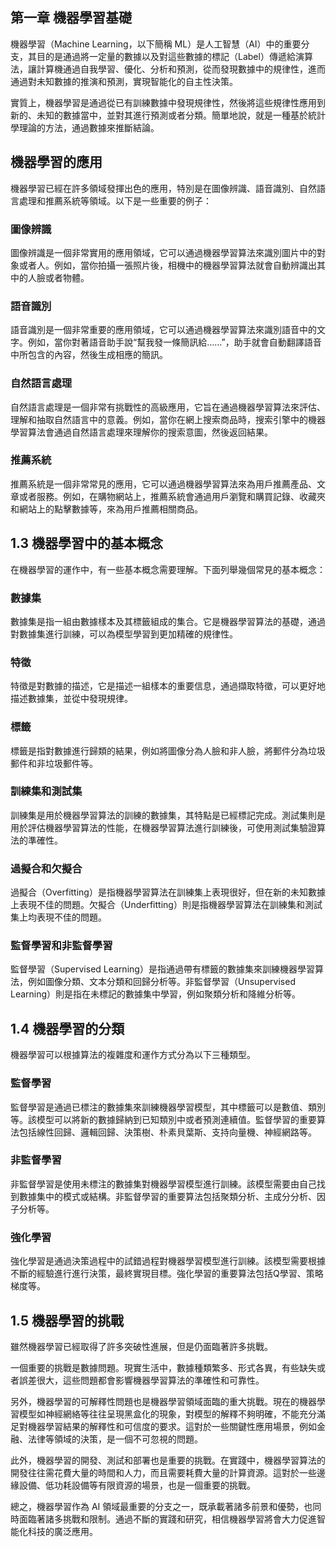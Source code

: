 ## 第一章 機器學習基礎

機器學習（Machine Learning，以下簡稱 ML）是人工智慧（AI）中的重要分支，其目的是通過將一定量的數據以及對這些數據的標記（Label）傳遞給演算法，讓計算機通過自我學習、優化、分析和預測，從而發現數據中的規律性，進而通過對未知數據的推演和預測，實現智能化的自主性決策。

實質上，機器學習是通過從已有訓練數據中發現規律性，然後將這些規律性應用到新的、未知的數據當中，並對其進行預測或者分類。簡單地說，就是一種基於統計學理論的方法，通過數據來推斷結論。

## 機器學習的應用

機器學習已經在許多領域發揮出色的應用，特別是在圖像辨識、語音識別、自然語言處理和推薦系統等領域。以下是一些重要的例子：

### 圖像辨識

圖像辨識是一個非常實用的應用領域，它可以通過機器學習算法來識別圖片中的對象或者人。例如，當你拍攝一張照片後，相機中的機器學習算法就會自動辨識出其中的人臉或者物體。

### 語音識別

語音識別是一個非常重要的應用領域，它可以通過機器學習算法來識別語音中的文字。例如，當你對著語音助手說“幫我發一條簡訊給……”，助手就會自動翻譯語音中所包含的內容，然後生成相應的簡訊。

### 自然語言處理

自然語言處理是一個非常有挑戰性的高級應用，它旨在通過機器學習算法來評估、理解和抽取自然語言中的意義。例如，當你在網上搜索商品時，搜索引擎中的機器學習算法會通過自然語言處理來理解你的搜索意圖，然後返回結果。

### 推薦系統

推薦系統是一個非常常見的應用，它可以通過機器學習算法來為用戶推薦產品、文章或者服務。例如，在購物網站上，推薦系統會通過用戶瀏覽和購買記錄、收藏夾和網站上的點擊數據等，來為用戶推薦相關商品。

## 1.3 機器學習中的基本概念

在機器學習的運作中，有一些基本概念需要理解。下面列舉幾個常見的基本概念：

### 數據集

數據集是指一組由數據樣本及其標籤組成的集合。它是機器學習算法的基礎，通過對數據集進行訓練，可以為模型學習到更加精確的規律性。

### 特徵

特徵是對數據的描述，它是描述一組樣本的重要信息，通過擷取特徵，可以更好地描述數據集，並從中發現規律。

### 標籤

標籤是指對數據進行歸類的結果，例如將圖像分為人臉和非人臉，將郵件分為垃圾郵件和非垃圾郵件等。

### 訓練集和測試集

訓練集是用於機器學習算法的訓練的數據集，其特點是已經標記完成。測試集則是用於評估機器學習算法的性能，在機器學習算法進行訓練後，可使用測試集驗證算法的準確性。

### 過擬合和欠擬合

過擬合（Overfitting）是指機器學習算法在訓練集上表現很好，但在新的未知數據上表現不佳的問題。欠擬合（Underfitting）則是指機器學習算法在訓練集和測試集上均表現不佳的問題。

### 監督學習和非監督學習

監督學習（Supervised Learning）是指通過帶有標籤的數據集來訓練機器學習算法，例如圖像分類、文本分類和回歸分析等。非監督學習（Unsupervised Learning）則是指在未標記的數據集中學習，例如聚類分析和降維分析等。

## 1.4 機器學習的分類

機器學習可以根據算法的複雜度和運作方式分為以下三種類型。

### 監督學習

監督學習是通過已標注的數據集來訓練機器學習模型，其中標籤可以是數值、類別等。該模型可以將新的數據歸納到已知類別中或者預測連續值。監督學習的重要算法包括線性回歸、邏輯回歸、決策樹、朴素貝葉斯、支持向量機、神經網路等。

### 非監督學習

非監督學習是使用未標注的數據集對機器學習模型進行訓練。該模型需要由自己找到數據集中的模式或結構。非監督學習的重要算法包括聚類分析、主成分分析、因子分析等。

### 強化學習

強化學習是通過決策過程中的試錯過程對機器學習模型進行訓練。該模型需要根據不斷的經驗進行進行決策，最終實現目標。強化學習的重要算法包括Q學習、策略梯度等。

## 1.5 機器學習的挑戰

雖然機器學習已經取得了許多突破性進展，但是仍面臨著許多挑戰。

一個重要的挑戰是數據問題。現實生活中，數據種類繁多、形式各異，有些缺失或者誤差很大，這些問題都會影響機器學習算法的準確性和可靠性。

另外，機器學習的可解釋性問題也是機器學習領域面臨的重大挑戰。現在的機器學習模型如神經網絡等往往呈現黑盒化的現象，對模型的解釋不夠明確，不能充分滿足對機器學習結果的解釋性和可信度的要求。這對於一些關鍵性應用場景，例如金融、法律等領域的決策，是一個不可忽視的問題。

此外，機器學習的開發、測試和部署也是重要的挑戰。在實踐中，機器學習算法的開發往往需花費大量的時間和人力，而且需要耗費大量的計算資源。這對於一些邊緣設備、低功耗設備等有限資源的場景，也是一個重要的挑戰。

總之，機器學習作為 AI 領域最重要的分支之一，既承載著諸多前景和優勢，也同時面臨著諸多挑戰和限制。通過不斷的實踐和研究，相信機器學習將會大力促進智能化科技的廣泛應用。